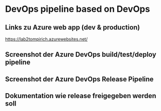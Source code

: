 # DevOps pipeline based on DevOps

## Links zu Azure web app (dev & production)

https://lab2tompirich.azurewebsites.net/


## Screenshot der Azure DevOps build/test/deploy pipeline

## Screenshot der Azure DevOps Release Pipeline

## Dokumentation wie release freigegeben werden soll
